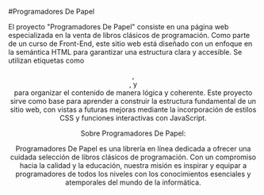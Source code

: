 #Programadores De Papel

El proyecto "Programadores De Papel" consiste en una página web especializada en la venta de libros clásicos de programación. Como parte de un curso de Front-End, este sitio web está diseñado con un enfoque en la semántica HTML para garantizar una estructura clara y accesible. Se utilizan etiquetas como <header>, <main>, y <footer> para organizar el contenido de manera lógica y coherente. Este proyecto sirve como base para aprender a construir la estructura fundamental de un sitio web, con vistas a futuras mejoras mediante la incorporación de estilos CSS y funciones interactivas con JavaScript.

Sobre Programadores De Papel:

Programadores De Papel es una librería en línea dedicada a ofrecer una cuidada selección de libros clásicos de programación. Con un compromiso hacia la calidad y la educación, nuestra misión es inspirar y equipar a programadores de todos los niveles con los conocimientos esenciales y atemporales del mundo de la informática.
